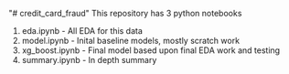 "# credit_card_fraud" 
This repository has 3 python notebooks
1. eda.ipynb - All EDA for this data
2. model.ipynb - Inital baseline models, mostly scratch work
3. xg_boost.ipynb - Final model based upon final EDA work and testing
4. summary.ipynb - In depth summary
